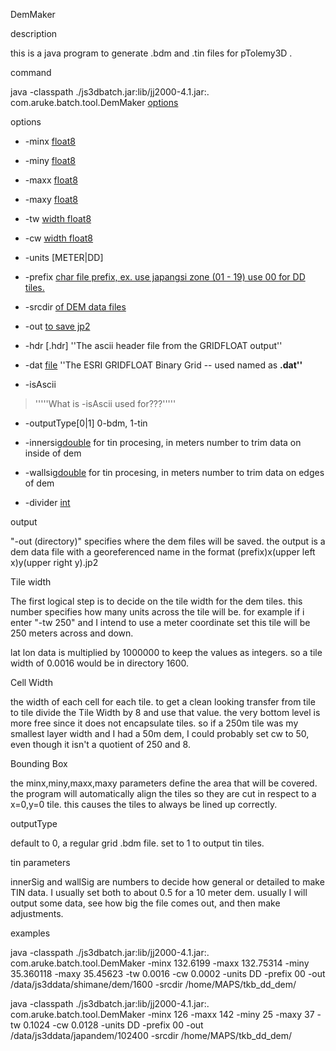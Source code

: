 DemMaker

description

this is a java program to generate .bdm and .tin files for pTolemy3D .

command

java -classpath ./js3dbatch.jar:lib/jj2000-4.1.jar:. com.aruke.batch.tool.DemMaker [options](options.md)

options

  * -minx [float8](float8.md)
  * -miny [float8](float8.md)
  * -maxx [float8](float8.md)
  * -maxy [float8](float8.md)


  * -tw [width float8](tile.md)
  * -cw [width float8](cell.md)


  * -units [METER|DD]


  * -prefix [char file prefix, ex. use japangsi zone (01 - 19) use 00 for DD tiles.](2.md)


  * -srcdir [of DEM data files](dir.md)
  * -out [to save jp2](dir.md)


  * -hdr [.hdr]      ''The ascii header file from the GRIDFLOAT output''
  * -dat [file](data.md) ''The ESRI GRIDFLOAT Binary Grid -- used named as **.dat''**


  * -isAscii
> '''''What is -isAscii used for???'''''


  * -outputType[0|1] 0-bdm, 1-tin


  * -innersig[double](double.md) for tin procesing, in meters number to trim data on inside of dem
  * -wallsig[double](double.md) for tin procesing, in meters number to trim data on edges of dem


  * -divider [int](int.md)

output

"-out (directory)" specifies where the dem files will be saved. the output is a dem data file with a georeferenced name in the format (prefix)x(upper left x)y(upper right y).jp2

Tile width

The first logical step is to decide on the tile width for the dem tiles. this number specifies how many units across the tile will be. for example if i enter "-tw 250" and I intend to use a meter coordinate set this tile will be 250 meters across and down.

lat lon data is multiplied by 1000000 to keep the values as integers. so a tile width of 0.0016 would be in directory 1600.

Cell Width

the width of each cell for each tile. to get a clean looking transfer from tile to tile divide the Tile Width by 8 and use that value. the very bottom level is more free since it does not encapsulate tiles. so if a 250m tile was my smallest layer width and I had a 50m dem, I could probably set cw to 50, even though it isn't a quotient of 250 and 8.


Bounding Box

the minx,miny,maxx,maxy parameters define the area that will be covered. the program will automatically align the tiles so they are cut in respect to a x=0,y=0 tile. this causes the tiles to always be lined up correctly.

outputType

default to 0, a regular grid .bdm file. set to 1 to output tin tiles.

tin parameters

innerSig and wallSig are numbers to decide how general or detailed to make TIN data. I usually set both to about 0.5 for a 10 meter dem. usually I will output some data, see how big the file comes out, and then make adjustments.

examples

java -classpath ./js3dbatch.jar:lib/jj2000-4.1.jar:. com.aruke.batch.tool.DemMaker -minx 132.6199 -maxx 132.75314 -miny 35.360118 -maxy 35.45623 -tw 0.0016 -cw 0.0002 -units DD -prefix 00 -out /data/js3ddata/shimane/dem/1600 -srcdir /home/MAPS/tkb\_dd\_dem/

java -classpath ./js3dbatch.jar:lib/jj2000-4.1.jar:. com.aruke.batch.tool.DemMaker -minx 126 -maxx 142 -miny 25 -maxy 37 -tw 0.1024 -cw 0.0128 -units DD -prefix 00 -out /data/js3ddata/japandem/102400 -srcdir /home/MAPS/tkb\_dd\_dem/